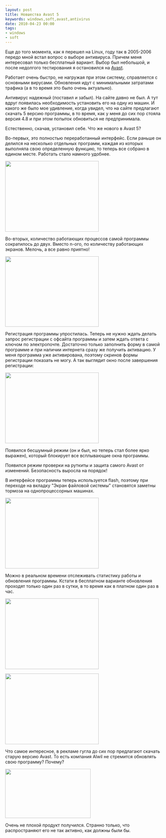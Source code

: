 ```yaml
---
layout: post
title: Новшества Avast 5
keywords: windows,soft,avast,antivirus
date: 2010-04-23 00:00
tags:
- windows
- soft
---
```

Еще до того момента, как я перешел на Linux, году так в 2005-2006 передо мной встал вопрос
о выборе антивируса. Причем меня интересовал только бесплатный вариант. Выбор был
небольшой, и после недолгого тестирования я остановился на <a href="http://www.avast.com/ru-ru/index" rel="nofollow">Avast</a>.

Работает очень быстро, не нагружая при этом систему, справляется с основными вирусами. Обновления идут с минимальными затратами трафика (а в то время это было очень актуально).

Антивирус надежный (поставил и забыл). На сайте давно не был. А тут вдруг появилась необходимость установить его на одну из машин. И какого же было мое удивление, когда увидел, что на сайте предлагают скачать 5 версию программы, в то время, как у меня до сих пор стояла версия 4.8 и при этом попыток обновиться не предпринимала.

Естественно, скачав, установил себе. Что же нового в Avast 5?

Во-первых, это полностью переработанный интерфейс. Если раньше он делился на несколько отдельных программ, каждая из которых выполняла свою определенную функцию, то теперь все собрано в едином месте. Работать стало намного удобнее.

<a href="https://static.juev.org/2010/04/avast-options.png"><img class="aligncenter size-medium wp-image-998" title="avast-options" src="https://static.juev.org/2010/04/avast-options-300x227.png" alt="" width="300" height="227" /></a>

Во-вторых, количество работающих процессов самой программы сократилось до двух. Вместо n-ого, по количеству работающих экранов. Мелочь, а все равно приятно!

<a href="https://static.juev.org/2010/04/avast-scan.png"><img class="aligncenter size-medium wp-image-1001" title="avast-scan" src="https://static.juev.org/2010/04/avast-scan-300x226.png" alt="" width="300" height="226" /></a>

Регистрация программы упростилась. Теперь не нужно ждать делать запрос регистрации с офсайта программы и затем ждать ответа с ключом по электропочте. Достаточно только заполнить форму в самой программе и при наличии интернета сразу же получить активацию. У меня программа уже активирована, поэтому скринов формы регистрации показать не могу. А так выглядит окно после завершения регистрации:

<a href="https://static.juev.org/2010/04/avast-reg.png"><img class="aligncenter size-medium wp-image-999" title="avast-reg" src="https://static.juev.org/2010/04/avast-reg-300x227.png" alt="" width="300" height="227" /></a>

Появился бесшумный режим (он и был, но теперь стал более ярко выражен), который блокирует все всплывающие окна программы.

Появился режим проверки на руткиты и защита самого Avast от изменений. Безопасность выросла на порядок!

В интерфейсе программы теперь используется flash, поэтому при переходе на вкладку "Экран файловой системы" становятся заметны тормоза на однопроцессорных машинах.

<a href="https://static.juev.org/2010/04/avast-ekran.png"><img class="aligncenter size-medium wp-image-997" title="avast-ekran" src="https://static.juev.org/2010/04/avast-ekran-300x227.png" alt="" width="300" height="227" /></a>

Можно в реальном времени отслеживать статистику работы и обновления программы. Кстати в бесплатном варианте обновления проходят только один раз в сутки, в то время как в платном один раз в час.

<a href="https://static.juev.org/2010/04/avast-statistics.png"><img class="aligncenter size-medium wp-image-1002" title="avast-statistics" src="https://static.juev.org/2010/04/avast-statistics-300x227.png" alt="" width="300" height="227" /></a>

<a href="https://static.juev.org/2010/04/avast-update.png"><img class="aligncenter size-medium wp-image-1003" title="avast-update" src="https://static.juev.org/2010/04/avast-update-300x227.png" alt="" width="300" height="227" /></a>

Что самое интересное, в рекламе гугла до сих пор предлагают скачать старую версию Avast. То есть компания Alwil не стремится обновлять свою программу? Почему?

<a href="https://static.juev.org/2010/04/avast-reklama.png"><img class="aligncenter size-full wp-image-1000" title="avast-reklama" src="https://static.juev.org/2010/04/avast-reklama.png" alt="" width="274" height="158" /></a>

Очень не плохой продукт получился. Странно только, что распространяют его не так активно, как должны были бы.
